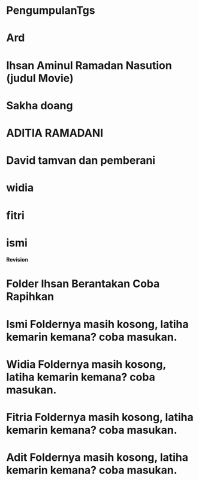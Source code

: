 # PengumpulanTgs
# Ard
# Ihsan Aminul Ramadan Nasution (judul Movie)
# Sakha doang
# ADITIA RAMADANI
# David tamvan dan pemberani
# widia 
# fitri
# ismi

#### Revision ####
# Folder Ihsan Berantakan Coba Rapihkan #
# Ismi Foldernya masih kosong, latiha kemarin kemana? coba masukan. #
# Widia Foldernya masih kosong, latiha kemarin kemana? coba masukan. #
# Fitria Foldernya masih kosong, latiha kemarin kemana? coba masukan. #
# Adit Foldernya masih kosong, latiha kemarin kemana? coba masukan. #
